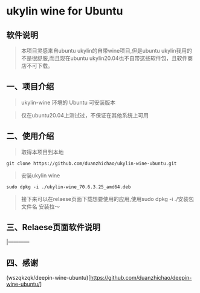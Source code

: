 # ukylin wine for Ubuntu

## 软件说明
> 本项目灵感来自ubuntu ukylin的自带wine项目,但是ubuntu ukylin我用的不是很舒服,而且现在ubuntu ukylin20.04也不自带这些软件包，且软件商店不可下载。

## 一、项目介绍
> ukylin-wine 环境的 Ubuntu 可安装版本

> 仅在ubuntu20.04上测试过，不保证在其他系统上可用

## 二、使用介绍
> 取得本项目到本地
```
git clone https://github.com/duanzhichao/ukylin-wine-ubuntu.git
```
> 安装ukylin wine
```
sudo dpkg -i ./ukylin-wine_70.6.3.25_amd64.deb
```
> 接下来可以在relaese页面下载想要使用的应用,使用sudo dpkg -i ./安装包文件名 安装拉～

## 三、Relaese页面软件说明
|————

## 四、感谢
(wszqkzqk/deepin-wine-ubuntu)[https://github.com/duanzhichao/deepin-wine-ubuntu/]
